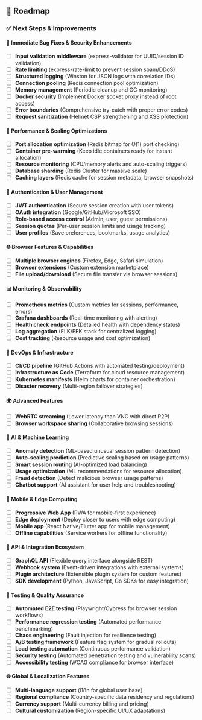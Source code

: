 ## 🎯 Roadmap

### ✅ Next Steps & Improvements

#### 🔧 Immediate Bug Fixes & Security Enhancements

- [ ] **Input validation middleware** (express-validator for UUID/session ID validation)
- [ ] **Rate limiting** (express-rate-limit to prevent session spam/DDoS)
- [ ] **Structured logging** (Winston for JSON logs with correlation IDs)
- [ ] **Connection pooling** (Redis connection pool optimization)
- [ ] **Memory management** (Periodic cleanup and GC monitoring)
- [ ] **Docker security** (Implement Docker socket proxy instead of root access)
- [ ] **Error boundaries** (Comprehensive try-catch with proper error codes)
- [ ] **Request sanitization** (Helmet CSP strengthening and XSS protection)

#### 🚀 Performance & Scaling Optimizations

- [ ] **Port allocation optimization** (Redis bitmap for O(1) port checking)
- [ ] **Container pre-warming** (Keep idle containers ready for instant allocation)
- [ ] **Resource monitoring** (CPU/memory alerts and auto-scaling triggers)
- [ ] **Database sharding** (Redis Cluster for massive scale)
- [ ] **Caching layers** (Redis cache for session metadata, browser snapshots)

#### 🔐 Authentication & User Management

- [ ] **JWT authentication** (Secure session creation with user tokens)
- [ ] **OAuth integration** (Google/GitHub/Microsoft SSO)
- [ ] **Role-based access control** (Admin, user, guest permissions)
- [ ] **Session quotas** (Per-user session limits and usage tracking)
- [ ] **User profiles** (Save preferences, bookmarks, usage analytics)

#### 🌐 Browser Features & Capabilities

- [ ] **Multiple browser engines** (Firefox, Edge, Safari simulation)
- [ ] **Browser extensions** (Custom extension marketplace)
- [ ] **File upload/download** (Secure file transfer via browser sessions)

#### 📊 Monitoring & Observability

- [ ] **Prometheus metrics** (Custom metrics for sessions, performance, errors)
- [ ] **Grafana dashboards** (Real-time monitoring with alerting)
- [ ] **Health check endpoints** (Detailed health with dependency status)
- [ ] **Log aggregation** (ELK/EFK stack for centralized logging)
- [ ] **Cost tracking** (Resource usage and cost optimization)

#### 🔄 DevOps & Infrastructure

- [ ] **CI/CD pipeline** (GitHub Actions with automated testing/deployment)
- [ ] **Infrastructure as Code** (Terraform for cloud resource management)
- [ ] **Kubernetes manifests** (Helm charts for container orchestration)
- [ ] **Disaster recovery** (Multi-region failover strategies)

#### 🌍 Advanced Features

- [ ] **WebRTC streaming** (Lower latency than VNC with direct P2P)
- [ ] **Browser workspace sharing** (Collaborative browsing sessions)

#### 🤖 AI & Machine Learning

- [ ] **Anomaly detection** (ML-based unusual session pattern detection)
- [ ] **Auto-scaling prediction** (Predictive scaling based on usage patterns)
- [ ] **Smart session routing** (AI-optimized load balancing)
- [ ] **Usage optimization** (ML recommendations for resource allocation)
- [ ] **Fraud detection** (Detect malicious browser usage patterns)
- [ ] **Chatbot support** (AI assistant for user help and troubleshooting)

#### 📱 Mobile & Edge Computing

- [ ] **Progressive Web App** (PWA for mobile-first experience)
- [ ] **Edge deployment** (Deploy closer to users with edge computing)
- [ ] **Mobile app** (React Native/Flutter app for mobile management)
- [ ] **Offline capabilities** (Service workers for offline functionality)

#### 🔌 API & Integration Ecosystem

- [ ] **GraphQL API** (Flexible query interface alongside REST)
- [ ] **Webhook system** (Event-driven integrations with external systems)
- [ ] **Plugin architecture** (Extensible plugin system for custom features)
- [ ] **SDK development** (Python, JavaScript, Go SDKs for easy integration)

#### 🧪 Testing & Quality Assurance

- [ ] **Automated E2E testing** (Playwright/Cypress for browser session workflows)
- [ ] **Performance regression testing** (Automated performance benchmarking)
- [ ] **Chaos engineering** (Fault injection for resilience testing)
- [ ] **A/B testing framework** (Feature flag system for gradual rollouts)
- [ ] **Load testing automation** (Continuous performance validation)
- [ ] **Security testing** (Automated penetration testing and vulnerability scans)
- [ ] **Accessibility testing** (WCAG compliance for browser interface)

#### 🌐 Global & Localization Features

- [ ] **Multi-language support** (i18n for global user base)
- [ ] **Regional compliance** (Country-specific data residency and regulations)
- [ ] **Currency support** (Multi-currency billing and pricing)
- [ ] **Cultural customization** (Region-specific UI/UX adaptations)
